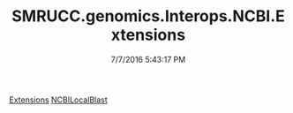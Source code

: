 ﻿---
title: SMRUCC.genomics.Interops.NCBI.Extensions
date: 7/7/2016 5:43:17 PM
---

[Extensions](T-SMRUCC.genomics.Interops.NCBI.Extensions.Extensions.html)
[NCBILocalBlast](T-SMRUCC.genomics.Interops.NCBI.Extensions.NCBILocalBlast.html)
